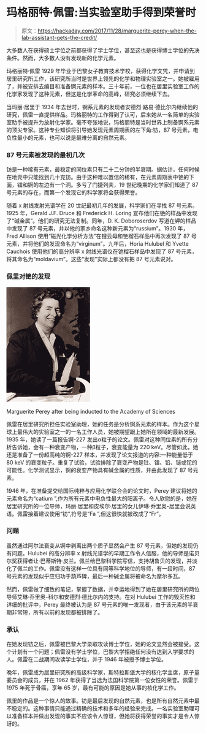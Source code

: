 # 玛格丽特·佩雷:当实验室助手得到荣誉时

> 原文：<https://hackaday.com/2017/11/28/marguerite-perey-when-the-lab-assistant-gets-the-credit/>

大多数人在获得硕士学位之前都获得了学士学位，甚至这也是获得博士学位的先决条件。然而，大多数人没有发现新的化学元素。

玛格丽特·佩雷 1929 年毕业于巴黎女子教育技术学校，获得化学文凭，并申请到居里研究所工作，该研究所当时是世界上领先的化学和物理实验室之一。她被雇用了，并被安排去编目和准备锕元素的样本。三十年前，一位也在居里实验室工作的化学家发现了这种元素，但这是化学革命的高峰，研究必须继续下去。

当玛丽·居里于 1934 年去世时，锕系元素的发现者安德烈·路易·德比尔内继续他的研究，佩雷一直提供样品。玛格丽特的工作得到了认可，后来她从一名简单的实验室助手被提升为放射化学家。毫不夸张地说，玛格丽特是当时世界上制备锕系元素的顶尖专家。这种专业知识将引导她发现元素周期表的左下角:钫，87 号元素，电负性最小的元素，也可以说是最难分离的自然元素。

### 87 号元素被发现的最初几次

钫是一种稀有元素，最稳定的同位素只有二十二分钟的半衰期。据估计，任何时候在地壳中只能找到几十克钫。由于这种难以置信的稀有，在元素周期表中铯的下面，镭和锕的左边有一个洞。多亏了门捷列夫，19 世纪晚期的化学家们知道了 87 号元素的存在，而第一个发现它的科学家将会获得荣誉。

随着 x 射线发射光谱学在 20 世纪最初几年的发展，科学家们在寻找 87 号元素。1925 年，Gerald J.F. Druce 和 Frederick H. Loring 宣布他们在铯的样品中发现了“碱金属”。他们的研究无法复制。同年，D. K. Doboroserdov 写道在钾的样品中发现了 87 号元素，并以他的家乡命名这种新元素为“russium”。1930 年，Fred Allison 使用“磁光化学分析方法”在锂云母和铯榴石样品中再次发现了 87 号元素，并将他们的发现命名为“virginum”。九年后，Horia Hulubel 和 Yvette Cauchois 使用他们的高分辨率 x 射线光谱仪在铯榴石样品中发现了 87 号元素，将其命名为“moldavium”。这些“发现”实际上都没有把 87 号元素说对。

### 佩里对铯的发现

[![](img/b7620dcc8b3fd5ff122c809cf245ce2e.png)](https://hackaday.com/wp-content/uploads/2017/11/marguerite_perey.jpg)

Marguerite Perey after being inducted to the Academy of Sciences

佩雷在居里研究所担任实验室助理，她的任务是分析锕系元素的样本。作为这个星球上最伟大的实验室之一的一名工作人员，她被期望跟上她所在领域的最新发展。1935 年，她读了一篇报告锕-227 发出α粒子的论文。佩雷对这种同位素的所有分析告诉她，会有一种衰变产物，一种β粒子，衰变能量为 220 keV。尽管如此，她还是准备了一份超高纯的锕-227 样本，并发现了论文报道的内容:一种能量低于 80 keV 的衰变粒子。重复了试验，试验排除了衰变产物是钍、镭、铅、铋或铊的可能性。化学测试显示，锕的衰变产物具有碱金属的性质，并由此发现了 87 号元素。

1946 年，在准备提交给国际纯粹与应用化学联合会的论文时，Perey 建议将她的元素命名为“catium ”,作为所有元素中电负性最大的阳离子。令人欣慰的是，她在居里研究所的一位导师，玛丽·居里和皮埃尔·居里的女儿伊琳·乔里奥-居里会说英语。佩雷接着建议使用“钫”,符号是“Fa ”,但这很快就被改成了“Fr”。

### 问题

虽然通过阿尔法衰变从锕中剥离出两个质子显然会产生 87 号元素，但她的发现仍有问题。Hulubei 的高分辨率 x 射线光谱学的早期工作令人信服，他的导师是诺贝尔奖获得者让·巴蒂斯特·皮兰。佩兰给巴黎科学院写信，支持胡鲁贝的发现，并淡化了佩兰的工作。佩雷没有这样一位具有同等科学地位的导师，有一段时间，87 号元素的发现似乎应归功于葫芦碑，最后一种碱金属将被命名为摩尔多瓦。

然而，佩雷做了细致的笔记，掌握了数据，并幸运地得到了她在居里研究所的两位导师艾琳·乔里奥-科尔和安德烈·德比尔内的支持。在对 Hulubei 工作的毁灭性和详细的批评中，Perey 最终被认为是 87 号元素的唯一发现者，由于该元素的半衰期非常短，所有以前的发现都被排除了。

### 承认

在她发现钫之后，佩雷被巴黎大学录取攻读博士学位，她的论文显然会被接受。这个计划有一个问题；佩雷没有学士学位，巴黎大学拒绝任何没有达到入学要求的人。佩雷在二战期间攻读学士学位，并于 1946 年被授予博士学位。

晚年，佩雷成为居里研究所的高级科学家，斯特拉斯堡大学的核化学主席，原子量委员会的成员，并在 1962 年获得了当选为法国科学院第一位女性的荣誉。佩雷于 1975 年死于骨癌，享年 65 岁，最有可能的原因是她从事的核化学工作。

佩里的作品是一个惊人的故事。钫是最后发现的自然元素，也是所有自然元素中最不稳定的。这种事情只能通过精确的技术和多年的经验来完成。一名实验室助理可以准备样本并做出发现的事实不应该令人惊讶，但她将获得荣誉的事实才是令人惊讶的。